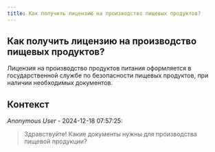 ```yaml
---
title: Как получить лицензию на производство пищевых продуктов?
---
```


## Как получить лицензию на производство пищевых продуктов?

Лицензия на производство продуктов питания оформляется в государственной службе по безопасности пищевых продуктов, при наличии необходимых документов.

## Контекст

_Anonymous User_ - 2024-12-18 07:57:25:

> Здравствуйте! Какие документы нужны для производства пищевой продукции?
